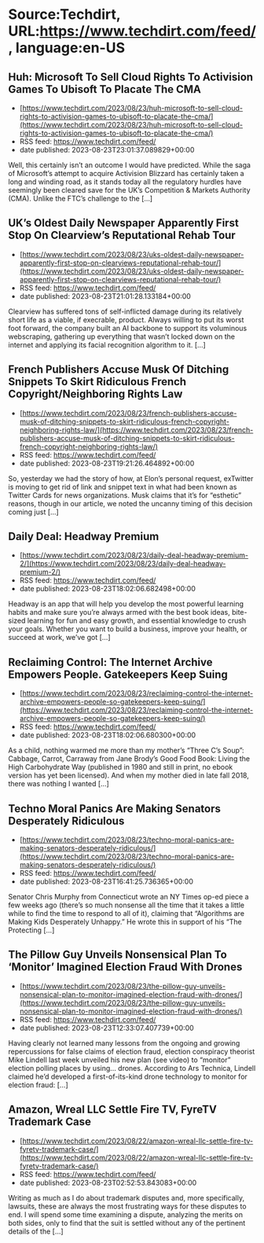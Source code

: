 # Source:Techdirt, URL:https://www.techdirt.com/feed/, language:en-US

## Huh: Microsoft To Sell Cloud Rights To Activision Games To Ubisoft To Placate The CMA
 - [https://www.techdirt.com/2023/08/23/huh-microsoft-to-sell-cloud-rights-to-activision-games-to-ubisoft-to-placate-the-cma/](https://www.techdirt.com/2023/08/23/huh-microsoft-to-sell-cloud-rights-to-activision-games-to-ubisoft-to-placate-the-cma/)
 - RSS feed: https://www.techdirt.com/feed/
 - date published: 2023-08-23T23:01:37.089829+00:00

Well, this certainly isn&#8217;t an outcome I would have predicted. While the saga of Microsoft&#8217;s attempt to acquire Activision Blizzard has certainly taken a long and winding road, as it stands today all the regulatory hurdles have seemingly been cleared save for the UK&#8217;s Competition &#38; Markets Authority (CMA). Unlike the FTC&#8217;s challenge to the [&#8230;]

## UK’s Oldest Daily Newspaper Apparently First Stop On Clearview’s Reputational Rehab Tour
 - [https://www.techdirt.com/2023/08/23/uks-oldest-daily-newspaper-apparently-first-stop-on-clearviews-reputational-rehab-tour/](https://www.techdirt.com/2023/08/23/uks-oldest-daily-newspaper-apparently-first-stop-on-clearviews-reputational-rehab-tour/)
 - RSS feed: https://www.techdirt.com/feed/
 - date published: 2023-08-23T21:01:28.133184+00:00

Clearview has suffered tons of self-inflicted damage during its relatively short life as a viable, if execrable, product. Always willing to put its worst foot forward, the company built an AI backbone to support its voluminous webscraping, gathering up everything that wasn&#8217;t locked down on the internet and applying its facial recognition algorithm to it. [&#8230;]

## French Publishers Accuse Musk Of Ditching Snippets To Skirt Ridiculous French Copyright/Neighboring Rights Law
 - [https://www.techdirt.com/2023/08/23/french-publishers-accuse-musk-of-ditching-snippets-to-skirt-ridiculous-french-copyright-neighboring-rights-law/](https://www.techdirt.com/2023/08/23/french-publishers-accuse-musk-of-ditching-snippets-to-skirt-ridiculous-french-copyright-neighboring-rights-law/)
 - RSS feed: https://www.techdirt.com/feed/
 - date published: 2023-08-23T19:21:26.464892+00:00

So, yesterday we had the story of how, at Elon’s personal request, exTwitter is moving to get rid of link and snippet text in what had been known as Twitter Cards for news organizations. Musk claims that it’s for “esthetic” reasons, though in our article, we noted the uncanny timing of this decision coming just [&#8230;]

## Daily Deal: Headway Premium
 - [https://www.techdirt.com/2023/08/23/daily-deal-headway-premium-2/](https://www.techdirt.com/2023/08/23/daily-deal-headway-premium-2/)
 - RSS feed: https://www.techdirt.com/feed/
 - date published: 2023-08-23T18:02:06.682498+00:00

Headway is an app that will help you develop the most powerful learning habits and make sure you&#8217;re always armed with the best book ideas, bite-sized learning for fun and easy growth, and essential knowledge to crush your goals. Whether you want to build a business, improve your health, or succeed at work, we&#8217;ve got [&#8230;]

## Reclaiming Control: The Internet Archive Empowers People. Gatekeepers Keep Suing
 - [https://www.techdirt.com/2023/08/23/reclaiming-control-the-internet-archive-empowers-people-so-gatekeepers-keep-suing/](https://www.techdirt.com/2023/08/23/reclaiming-control-the-internet-archive-empowers-people-so-gatekeepers-keep-suing/)
 - RSS feed: https://www.techdirt.com/feed/
 - date published: 2023-08-23T18:02:06.680300+00:00

As a child, nothing warmed me more than my mother’s “Three C’s Soup”: Cabbage, Carrot, Carraway from Jane Brody’s Good Food Book: Living the High Carbohydrate Way (published in 1980 and still in print, no ebook version has yet been licensed). And when my mother died in late fall 2018, there was nothing I wanted [&#8230;]

## Techno Moral Panics Are Making Senators Desperately Ridiculous
 - [https://www.techdirt.com/2023/08/23/techno-moral-panics-are-making-senators-desperately-ridiculous/](https://www.techdirt.com/2023/08/23/techno-moral-panics-are-making-senators-desperately-ridiculous/)
 - RSS feed: https://www.techdirt.com/feed/
 - date published: 2023-08-23T16:41:25.736365+00:00

Senator Chris Murphy from Connecticut wrote an NY Times op-ed piece a few weeks ago (there’s so much nonsense all the time that it takes a little while to find the time to respond to all of it), claiming that “Algorithms are Making Kids Desperately Unhappy.” He wrote this in support of his “The Protecting [&#8230;]

## The Pillow Guy Unveils Nonsensical Plan To ‘Monitor’ Imagined Election Fraud With Drones
 - [https://www.techdirt.com/2023/08/23/the-pillow-guy-unveils-nonsensical-plan-to-monitor-imagined-election-fraud-with-drones/](https://www.techdirt.com/2023/08/23/the-pillow-guy-unveils-nonsensical-plan-to-monitor-imagined-election-fraud-with-drones/)
 - RSS feed: https://www.techdirt.com/feed/
 - date published: 2023-08-23T12:33:07.407739+00:00

Having clearly not learned many lessons from the ongoing and growing repercussions for false claims of election fraud, election conspiracy theorist Mike Lindell&#160;last week unveiled his new plan (see video) to &#8220;monitor&#8221; election polling places by using&#8230; drones. According to Ars Technica, Lindell claimed he&#8217;d developed a first-of-its-kind drone technology to monitor for election fraud: [&#8230;]

## Amazon, Wreal LLC Settle Fire TV, FyreTV Trademark Case
 - [https://www.techdirt.com/2023/08/22/amazon-wreal-llc-settle-fire-tv-fyretv-trademark-case/](https://www.techdirt.com/2023/08/22/amazon-wreal-llc-settle-fire-tv-fyretv-trademark-case/)
 - RSS feed: https://www.techdirt.com/feed/
 - date published: 2023-08-23T02:52:53.843083+00:00

Writing as much as I do about trademark disputes and, more specifically, lawsuits, these are always the most frustrating ways for these disputes to end. I will spend some time examining a dispute, analyzing the merits on both sides, only to find that the suit is settled without any of the pertinent details of the [&#8230;]

